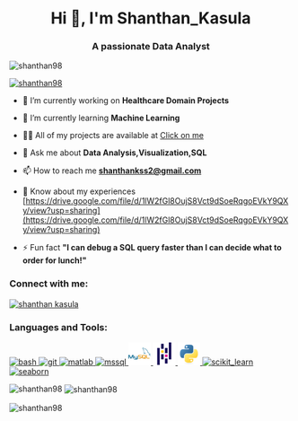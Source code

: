 <h1 align="center">Hi 👋, I'm Shanthan_Kasula</h1>
<h3 align="center">A passionate Data Analyst</h3>

<p align="left"> <img src="https://komarev.com/ghpvc/?username=shanthan98&label=Profile%20views&color=0e75b6&style=flat" alt="shanthan98" /> </p>

<p align="left"> <a href="https://github.com/ryo-ma/github-profile-trophy"><img src="https://github-profile-trophy.vercel.app/?username=shanthan98" alt="shanthan98" /></a> </p>

- 🔭 I’m currently working on **Healthcare Domain Projects**

- 🌱 I’m currently learning **Machine Learning**

- 👨‍💻 All of my projects are available at [Click on me](https://github.com/shanthan98?tab=repositories)

- 💬 Ask me about **Data Analysis,Visualization,SQL**

- 📫 How to reach me **shanthankss2@gmail.com**

- 📄 Know about my experiences [https://drive.google.com/file/d/1lW2fGl8OujS8Vct9dSoeRqgoEVkY9QXy/view?usp=sharing](https://drive.google.com/file/d/1lW2fGl8OujS8Vct9dSoeRqgoEVkY9QXy/view?usp=sharing)

- ⚡ Fun fact **"I can debug a SQL query faster than I can decide what to order for lunch!"**

<h3 align="left">Connect with me:</h3>
<p align="left">
<a href="https://www.linkedin.com/in/shanthan-k/" target="blank"><img align="center" src="https://raw.githubusercontent.com/rahuldkjain/github-profile-readme-generator/master/src/images/icons/Social/linked-in-alt.svg" alt="shanthan kasula" height="30" width="40" /></a>
</p>

<h3 align="left">Languages and Tools:</h3>
<p align="left"> <a href="https://www.gnu.org/software/bash/" target="_blank" rel="noreferrer"> <img src="https://www.vectorlogo.zone/logos/gnu_bash/gnu_bash-icon.svg" alt="bash" width="40" height="40"/> </a> <a href="https://git-scm.com/" target="_blank" rel="noreferrer"> <img src="https://www.vectorlogo.zone/logos/git-scm/git-scm-icon.svg" alt="git" width="40" height="40"/> </a> <a href="https://www.mathworks.com/" target="_blank" rel="noreferrer"> <img src="https://upload.wikimedia.org/wikipedia/commons/2/21/Matlab_Logo.png" alt="matlab" width="40" height="40"/> </a> <a href="https://www.microsoft.com/en-us/sql-server" target="_blank" rel="noreferrer"> <img src="https://www.svgrepo.com/show/303229/microsoft-sql-server-logo.svg" alt="mssql" width="40" height="40"/> </a> <a href="https://www.mysql.com/" target="_blank" rel="noreferrer"> <img src="https://raw.githubusercontent.com/devicons/devicon/master/icons/mysql/mysql-original-wordmark.svg" alt="mysql" width="40" height="40"/> </a> <a href="https://pandas.pydata.org/" target="_blank" rel="noreferrer"> <img src="https://raw.githubusercontent.com/devicons/devicon/2ae2a900d2f041da66e950e4d48052658d850630/icons/pandas/pandas-original.svg" alt="pandas" width="40" height="40"/> </a> <a href="https://www.python.org" target="_blank" rel="noreferrer"> <img src="https://raw.githubusercontent.com/devicons/devicon/master/icons/python/python-original.svg" alt="python" width="40" height="40"/> </a> <a href="https://scikit-learn.org/" target="_blank" rel="noreferrer"> <img src="https://upload.wikimedia.org/wikipedia/commons/0/05/Scikit_learn_logo_small.svg" alt="scikit_learn" width="40" height="40"/> </a> <a href="https://seaborn.pydata.org/" target="_blank" rel="noreferrer"> <img src="https://seaborn.pydata.org/_images/logo-mark-lightbg.svg" alt="seaborn" width="40" height="40"/> </a> </p>

<p><img align="left" src="https://github-readme-stats.vercel.app/api/top-langs?username=shanthan98&show_icons=true&locale=en&layout=compact" alt="shanthan98" /></p>

<p>&nbsp;<img align="center" src="https://github-readme-stats.vercel.app/api?username=shanthan98&show_icons=true&locale=en" alt="shanthan98" /></p>

<p><img align="center" src="https://github-readme-streak-stats.herokuapp.com/?user=shanthan98&" alt="shanthan98" /></p>
